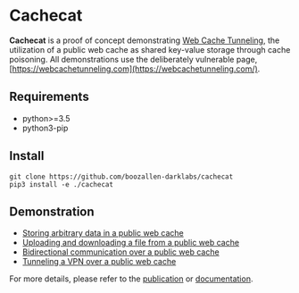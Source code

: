 
# Cachecat

**Cachecat** is a proof of concept demonstrating [Web Cache Tunneling](https://www.boozallen.com/insights/cyber/tech/introducing-web-cache-tunneling.html), the utilization of a public web cache as shared key-value storage through cache poisoning. All demonstrations use the deliberately vulnerable page, [https://webcachetunneling.com](https://webcachetunneling.com/).

## Requirements

- python>=3.5
- python3-pip

## Install

```
git clone https://github.com/boozallen-darklabs/cachecat
pip3 install -e ./cachecat
```

## Demonstration

- [Storing arbitrary data in a public web cache](https://asciinema.org/a/5yZcbSk8VKGJf0UITSsjnKbcA)
- [Uploading and downloading a file from a public web cache](https://asciinema.org/a/0krGSneBOMK6htuwVFZT0B78D)
- [Bidirectional communication over a public web cache](https://asciinema.org/a/xc3FKMFipWXFnY7JnAdNyie0s)
- [Tunneling a VPN over a public web cache](https://asciinema.org/a/Gx9TsNMYKqKZsby4VSE8YEy9t)

For more details, please refer to the [publication](https://www.boozallen.com/insights/cyber/tech/introducing-web-cache-tunneling.html) or [documentation](https://boozallen-darklabs.github.io/cachecat/build/html/).
